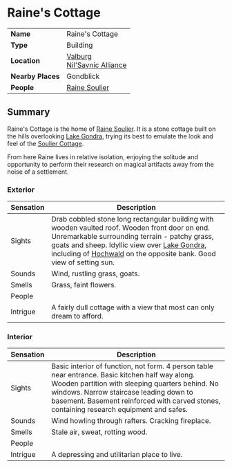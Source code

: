 # Raine's Cottage

|||
| --- | --- |
| **Name** | Raine's Cottage | place.4
| **Type** | Building |
| **Location** | [Valburg](../../civilisations/nilsavnic-alliance/states/valburg.md)<br>[Nil'Savnic Alliance](../../civilisations/nilsavnic-alliance/nilsavnic-alliance.md) |
| **Nearby Places** | Gondblick |
| **People** | [Raine Soulier](../../characters/raine-soulier.md) |

## Summary

Raine's Cottage is the home of [Raine Soulier](../../characters/raine-soulier.md). It is a stone cottage built on the hills overlooking [Lake Gondra](../rivers-lakes/lake-gondra.md), trying its best to emulate the look and feel of the [Soulier Cottage](soulier-cottage.md).

From here Raine lives in relative isolation, enjoying the solitude and opportunity to perform their research on magical artifacts away from the noise of a settlement.

### Exterior

| Sensation | Description |
| ---- | --- |
| Sights | Drab cobbled stone long rectangular building with wooden vaulted roof. Wooden front door on end. Unremarkable surrounding terrain - patchy grass, goats and sheep. Idyllic view over [Lake Gondra](../rivers-lakes/lake-gondra.md), including of [Hochwald](../cities/hochwald.md) on the opposite bank. Good view of setting sun. |
| Sounds | Wind, rustling grass, goats. |
| Smells | Grass, faint flowers. |
| People | |
| Intrigue | A fairly dull cottage with a view that most can only dream to afford. |

### Interior

| Sensation | Description |
| ---- | --- |
| Sights | Basic interior of function, not form. 4 person table near entrance. Basic kitchen half way along. Wooden partition with sleeping quarters behind. No windows. Narrow staircase leading down to basement. Basement reinforced with carved stones, containing research equipment and safes. |
| Sounds | Wind howling through rafters. Cracking fireplace. |
| Smells | Stale air, sweat, rotting wood. |
| People | |
| Intrigue | A depressing and utilitarian place to live. |

